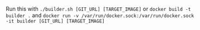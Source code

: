 Run this with `./builder.sh [GIT_URL] [TARGET_IMAGE]` or `docker build -t builder .` and `docker run -v /var/run/docker.sock:/var/run/docker.sock -it builder [GIT_URL] [TARGET_IMAGE]`
